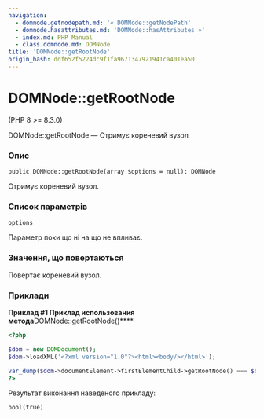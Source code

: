 ```yaml
---
navigation:
  - domnode.getnodepath.md: '« DOMNode::getNodePath'
  - domnode.hasattributes.md: 'DOMNode::hasAttributes »'
  - index.md: PHP Manual
  - class.domnode.md: DOMNode
title: 'DOMNode::getRootNode'
origin_hash: ddf652f5224dc9f1fa9671347921941ca401ea50
---
```

# DOMNode::getRootNode

(PHP 8 >= 8.3.0)

DOMNode::getRootNode — Отримує кореневий вузол

### Опис

```methodsynopsis
public DOMNode::getRootNode(array $options = null): DOMNode
```

Отримує кореневий вузол.

### Список параметрів

`options`

Параметр поки що ні на що не впливає.

### Значення, що повертаються

Повертає кореневий вузол.

### Приклади

**Приклад #1 Приклад использования метода**DOMNode::getRootNode()\*\*\*\*

```php
<?php

$dom = new DOMDocument();
$dom->loadXML('<?xml version="1.0"?><html><body/></html>');

var_dump($dom->documentElement->firstElementChild->getRootNode() === $dom);
?>
```

Результат виконання наведеного прикладу:

```
bool(true)
```
